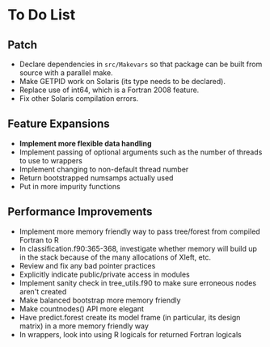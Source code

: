 

To Do List
==========
Patch
-----
* Declare dependencies in `src/Makevars` so that package can be built from source with a parallel make.
* Make GETPID work on Solaris (its type needs to be declared).
* Replace use of int64, which is a Fortran 2008 feature.
* Fix other Solaris compilation errors.

Feature Expansions
------------------
* **Implement more flexible data handling**
* Implement passing of optional arguments such as the number of threads to use to wrappers
* Implement changing to non-default thread number
* Return bootstrapped numsamps actually used
* Put in more impurity functions

Performance Improvements
------------------------
* Implement more memory friendly way to pass tree/forest from compiled Fortran to R
* In classification.f90:365-368, investigate whether memory will build up in the stack because of the many allocations of Xleft, etc.
* Review and fix any bad pointer practices
* Explicitly indicate public/private access in modules
* Implement sanity check in tree_utils.f90 to make sure erroneous nodes aren't created
* Make balanced bootstrap more memory friendly
* Make countnodes() API more elegant
* Have predict.forest create its model frame (in particular, its design matrix) in a more memory friendly way
* In wrappers, look into using R logicals for returned Fortran logicals

